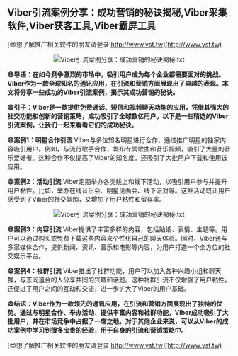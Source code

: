 ## **Viber引流案例分享：成功营销的秘诀揭秘,Viber采集软件,Viber获客工具,Viber霸屏工具**

[😍想了解推广相关软件的朋友请登录 http://www.vst.tw](http://www.vst.tw)

 <center><img src="https://vst.tw/MP4/tuiguang/png/8.png" alt="Viber引流案例分享：成功营销的秘诀揭秘.txt"></center>

**😄导语：在如今竞争激烈的市场中，吸引用户成为每个企业都需要面对的挑战。Viber作为一款全球知名的通讯应用，在引流和营销方面展现出了卓越的表现。本文将分享一些成功的Viber引流案例，揭示其成功营销的秘诀。**

**😄引子：Viber是一款提供免费通话、短信和视频聊天功能的应用，凭借其强大的社交功能和创新的营销策略，成功吸引了全球数亿用户。以下是一些精选的Viber引流案例，让我们一起来看看它们的成功秘诀。**

**😄案例1：明星合作引流**
Viber与多位知名明星进行合作，通过推广明星的独家内容吸引用户。例如，与流行歌手合作，发布专属歌曲和音乐视频，吸引了大量的音乐爱好者。这种合作不仅提高了Viber的知名度，还吸引了大批用户下载和使用该应用。

**😄案例2：活动引流**
Viber定期举办各类线上和线下活动，以吸引用户参与并提升用户黏性。比如，举办在线音乐会、明星见面会、线下派对等。这些活动既让用户感受到了Viber的社交氛围，又增加了用户粘性和留存率。

 <center><img src="https://vst.tw/MP4/tuiguang/png/4.png" alt="Viber引流案例分享：成功营销的秘诀揭秘.txt"></center>

**😄案例3：内容引流**
Viber提供了丰富多样的内容，包括贴纸、表情、主题等。用户可以通过购买或免费下载这些内容来个性化自己的聊天体验。同时，Viber还与多家媒体合作，提供新闻、资讯、音乐和电影等内容，为用户打造一个全方位的社交娱乐平台。

**😄案例4：社群引流**
Viber推出了社群功能，用户可以加入各种兴趣小组和聊天群，与志同道合的人分享共同的兴趣和话题。这种社群引流不仅增强了用户粘性，还促进了用户之间的互动和交流，进一步扩大了Viber的用户基础。

**😄结语：Viber作为一款领先的通讯应用，在引流和营销方面展现出了独特的优势。通过与明星合作、举办活动、提供丰富内容和社群功能，Viber成功吸引了大批用户，并在市场竞争中占据了一席之地。对于其他企业来说，可以从Viber的成功案例中学习到很多宝贵的经验，用于自身的引流和营销策略中。**

[😍想了解推广相关软件的朋友请登录 http://www.vst.tw](http://www.vst.tw)



